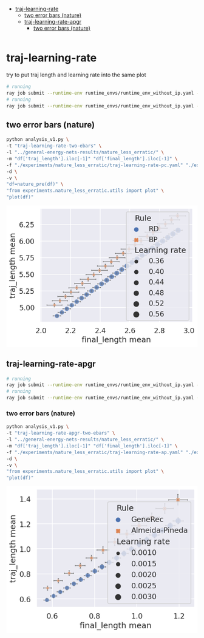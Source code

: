 <!-- TOC -->

- [traj-learning-rate](#traj-learning-rate)
  - [two error bars (nature)](#two-error-bars-nature)
  - [traj-learning-rate-apgr](#traj-learning-rate-apgr)
    - [two error bars (nature)](#two-error-bars-nature-1)

<!-- /TOC -->

```bash

```

<!-- # random data all

random data, all measurements are studied

```bash
ray job submit --runtime-env runtime_envs/runtime_env_without_ip.yaml --address $PSSR -- python main.py -c nature_less_erratic/rand-data-all
```

```bash
running
python analysis_v1.py \
-t "rand-data-all" \
-l "../general-energy-nets-results/nature_less_erratic/" \
-m "df['measure_result'].iloc[-1]" \
-f "./experiments/nature_less_erratic/rand-data-all.yaml" \
-g 'measure' \
-v \
"df=nature_pre(df)" \
"g=nature_relplot(data=df,x='pc_learning_rate',y='measure_result',hue='Rule',row='iteration_end',col='num_datapoints',sharey=False).set(xscale='log',yscale='log')" \
"nature_post(g,is_grid=True)"
```

[doc](./rand-data-all.md)

# angle based

## real dataset

### base

with some search

```bash
ray job submit --runtime-env runtime_envs/runtime_env_without_ip.yaml --address $PSSR -- python main.py -c nature_less_erratic/base
```

```bash
python analysis_v1.py \
-t "base" \
-l "../general-energy-nets-results/nature_less_erratic/" \
-m "df['consistency'].iloc[-1]" \
-f "./experiments/nature_less_erratic/base.yaml" \
-v \
"df=nature_pre(df)" \
"g=nature_relplot(data=df,x='pc_learning_rate',y='consistency',hue='Rule',col='type').set(xscale='log')" \
"nature_post(g,is_grid=True)"
```

![](./base-.png)

### base-nature

focus on one config

weird, try random data, quit, not applied in nature

```bash
ray job submit --runtime-env runtime_envs/runtime_env_without_ip.yaml --address $PSSR -- python main.py -c nature_less_erratic/base-nature
```

```bash
python analysis_v1.py \
-t "base-nature" \
-l "../general-energy-nets-results/nature_less_erratic/" \
-m "df['consistency'].iloc[-1]" \
-f "./experiments/nature_less_erratic/base-nature.yaml" \
-v \
"df=nature_pre(df)" \
"g=nature_relplot(data=df,x='pc_learning_rate',y='consistency',hue='Rule', col='Inference rate')" \
"nature_post(g,is_grid=True)"
```

![](./base-nature-.png)

### base-apgr

same as the above but ap and gr

```bash
ray job submit --runtime-env runtime_envs/runtime_env_without_ip.yaml --address $PSSR -- python main.py -c nature_less_erratic/base-apgr
```

```bash
python analysis_v1.py \
-t "base-apgr" \
-l "../general-energy-nets-results/nature_less_erratic/" \
-m "df['consistency'].iloc[-1]" \
-f "./experiments/nature_less_erratic/base-apgr.yaml" \
-v \
"g=nature_relplot(data=df,x='pc_learning_rate',y='consistency',hue='Rule', col='Inference rate',sharey=False).set(xscale='log')" \
"nature_post(g,is_grid=True)"
```

![](./base-apgr-.png)

# length based

## random data

randomly generated a batch of data

### base-path-rand-data

```bash
ray job submit --runtime-env runtime_envs/runtime_env_without_ip.yaml --address $PSSR -- python main.py -c nature_less_erratic/base-path-rand-data -m T1
```

```bash
python analysis_v1.py \
-t "base-path-rand-data" \
-l "../general-energy-nets-results/nature_less_erratic/" \
-m "df['trace_rate'].iloc[-1]" \
-f "./experiments/nature_less_erratic/base-path-rand-data.yaml" \
-v \
"df=nature_pre(df)" \
"g=nature_relplot(data=df,x='pc_learning_rate',y='trace_rate',hue='Rule',row='iteration_end',col='num_datapoints').set(xscale='log')" \
"nature_post(g,is_grid=True)"
```

![](./base-path-rand-data-.png)

### length of final vector as the x axis

length of final vector as the x axis

```bash
python analysis_v1.py \
-t "base-path-rand-data-x-length" \
-l "../general-energy-nets-results/nature_less_erratic/" \
-m "df['traj_length'].iloc[-1]" "df['final_length'].iloc[-1]" \
-f "./experiments/nature_less_erratic/base-path-rand-data.yaml" \
-g "pc_learning_rate" \
-v \
"df=nature_pre(df)" \
"g=sns.displot(kind='kde',data=df,x='final_length',y='traj_length',hue='Rule',facet_kws={'sharey':False,'sharex':False})"
```

[md](./base-path-rand-data-x-length.md)

```bash
python analysis_v1.py \
-t "base-path-rand-data-x-length-focus" \
-l "../general-energy-nets-results/nature_less_erratic/" \
-m "df['traj_length'].iloc[-1]" "df['final_length'].iloc[-1]" \
-f "./experiments/nature_less_erratic/base-path-rand-data.yaml" \
-v \
"df=nature_pre(df)" \
"df=filter_dataframe_by_dict(df,{'pc_learning_rate':0.1})" \
"g=sns.jointplot(data=df,x='final_length',y='traj_length',hue='Rule',kind='kde')"
```

![](./base-path-rand-data-x-length-focus-.png)

```bash
ray job submit --runtime-env runtime_envs/runtime_env_without_ip.yaml --address $PSSR -- python main.py -c nature_less_erratic/base-path-rand-data -m T1
```

```bash
python analysis_v1.py \
-t "base-path-rand-data-x-length-focus-new" \
-l "../general-energy-nets-results/nature_less_erratic/" \
-m "df['traj_length'].iloc[-1]" "df['final_length'].iloc[-1]" \
-f "./experiments/nature_less_erratic/base-path-rand-data.yaml" \
-d \
-v \
"df=nature_pre(df)" \
"g=sns.relplot(data=df,x='final_length',y='traj_length',hue='Rule',size='pc_learning_rate',col='seed')"
```

![](./base-path-rand-data-x-length-focus-new-.png)

## base-path-rand-one-data

randomly generated one single data

```bash
ray job submit --runtime-env runtime_envs/runtime_env_without_ip.yaml --address $PSSR -- python main.py -c nature_less_erratic/base-path-rand-one-data
```

```bash
python analysis_v1.py \
-t "base-path-rand-one-data" \
-l "../general-energy-nets-results/nature_less_erratic/" \
-m "df['trace_rate'].iloc[-1]" \
-f "./experiments/nature_less_erratic/base-path-rand-one-data.yaml" \
-v \
"df=nature_pre(df)" \
"g=nature_relplot(data=df,x='pc_learning_rate',y='trace_rate',hue='Rule',row='iteration_end',col='num_datapoints',sharey=False).set(xscale='log',yscale='log')" \
"nature_post(g,is_grid=True)"
```

![](./base-path-rand-one-data-.png) -->

# traj-learning-rate

try to put traj length and learning rate into the same plot

```bash
# running
ray job submit --runtime-env runtime_envs/runtime_env_without_ip.yaml --address $PSSR -- python main.py -c nature_less_erratic/traj-learning-rate-pc
# running
ray job submit --runtime-env runtime_envs/runtime_env_without_ip.yaml --address $PSSR -- python main.py -c nature_less_erratic/traj-learning-rate-bp
```

<!-- ```bash
python analysis_v1.py \
-t "traj-learning-rate" \
-l "../general-energy-nets-results/nature_less_erratic/" \
-m "df['traj_length'].iloc[-1]" "df['final_length'].iloc[-1]" \
-f "./experiments/nature_less_erratic/traj-learning-rate-pc.yaml" "./experiments/nature_less_erratic/traj-learning-rate-bp.yaml" \
-v \
"df=nature_pre(df)" \
"g=sns.relplot(data=df,x='final_length',y='traj_length',hue='Rule',size='pc_learning_rate',style='Rule',alpha=0.75,col='seed',col_wrap=3)"
```

![](./traj-learning-rate-.png) -->

## two error bars (nature)

```bash
python analysis_v1.py \
-t "traj-learning-rate-two-ebars" \
-l "../general-energy-nets-results/nature_less_erratic/" \
-m "df['traj_length'].iloc[-1]" "df['final_length'].iloc[-1]" \
-f "./experiments/nature_less_erratic/traj-learning-rate-pc.yaml" "./experiments/nature_less_erratic/traj-learning-rate-bp.yaml" \
-d \
-v \
"df=nature_pre(df)" \
"from experiments.nature_less_erratic.utils import plot" \
"plot(df)"
```

![](./traj-learning-rate-two-ebars-.png)

## traj-learning-rate-apgr

```bash
# running
ray job submit --runtime-env runtime_envs/runtime_env_without_ip.yaml --address $PSSR -- python main.py -c nature_less_erratic/traj-learning-rate-ap
# running
ray job submit --runtime-env runtime_envs/runtime_env_without_ip.yaml --address $PSSR -- python main.py -c nature_less_erratic/traj-learning-rate-gr
```

### two error bars (nature)

```bash
python analysis_v1.py \
-t "traj-learning-rate-apgr-two-ebars" \
-l "../general-energy-nets-results/nature_less_erratic/" \
-m "df['traj_length'].iloc[-1]" "df['final_length'].iloc[-1]" \
-f "./experiments/nature_less_erratic/traj-learning-rate-ap.yaml" "./experiments/nature_less_erratic/traj-learning-rate-gr.yaml" \
-d \
-v \
"from experiments.nature_less_erratic.utils import plot" \
"plot(df)"
```

![](./traj-learning-rate-apgr-two-ebars-.png)
